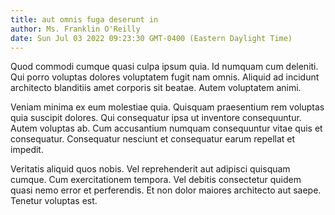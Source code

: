 ```yaml
---
title: aut omnis fuga deserunt in
author: Ms. Franklin O'Reilly
date: Sun Jul 03 2022 09:23:30 GMT-0400 (Eastern Daylight Time)
---
```

Quod commodi cumque quasi culpa ipsum quia. Id numquam cum deleniti. Qui porro voluptas dolores voluptatem fugit nam omnis. Aliquid ad incidunt architecto blanditiis amet corporis sit beatae. Autem voluptatem animi.

 Veniam minima ex eum molestiae quia. Quisquam praesentium rem voluptas quia suscipit dolores. Qui consequatur ipsa ut inventore consequuntur. Autem voluptas ab. Cum accusantium numquam consequuntur vitae quis et consequatur. Consequatur nesciunt et consequatur earum repellat et impedit.

 Veritatis aliquid quos nobis. Vel reprehenderit aut adipisci quisquam cumque. Cum exercitationem tempora. Vel debitis consectetur quidem quasi nemo error et perferendis. Et non dolor maiores architecto aut saepe. Tenetur voluptas est.